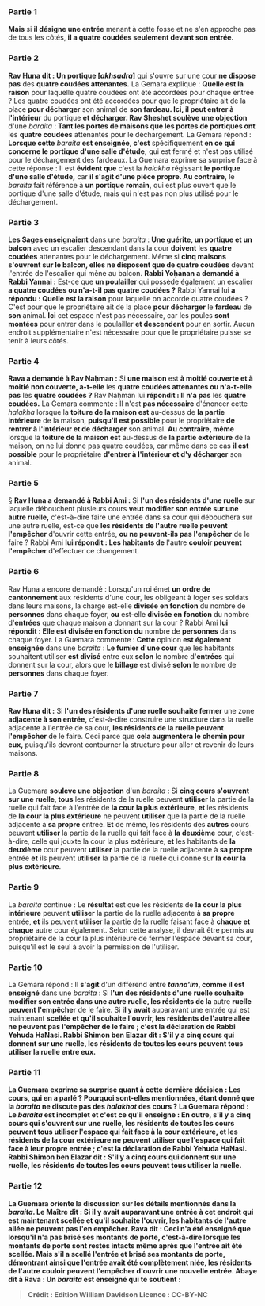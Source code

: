 
### Partie 1
<b>Mais</b> si <b>il désigne une entrée</b> menant à cette fosse et ne s'en approche pas de tous les côtés, <b>il a quatre coudées seulement devant son entrée.</b>

### Partie 2
<b>Rav Huna dit : Un portique [<i>akhsadra</i>]</b> qui s'ouvre sur une cour <b>ne dispose pas</b> des <b>quatre coudées attenantes.</b> La Gemara explique : <b>Quelle est la raison</b> pour laquelle quatre coudées ont été accordées pour chaque entrée ? Les quatre coudées ont été accordées pour que le propriétaire ait de la place <b>pour décharger</b> son animal de <b>son fardeau. Ici, il peut entrer à l'intérieur</b> du portique <b>et décharger. Rav Sheshet soulève une objection</b> d'une <i>baraita</i> : <b>Tant les portes de maisons que les portes de portiques ont</b> les <b>quatre coudées</b> attenantes pour le déchargement. La Gemara répond : <b>Lorsque cette</b> <i>baraita</i> <b>est enseignée, c'est</b> spécifiquement <b>en ce qui concerne le portique d'une salle d'étude,</b> qui est fermé et n'est pas utilisé pour le déchargement des fardeaux. La Guemara exprime sa surprise face à cette réponse : Il est <b>évident que</b> c'est la <i>halakha</i> régissant <b>le portique d'une salle d'étude,</b> car <b>il s'agit d'une pièce propre. Au contraire,</b> le <i>baraita</i> fait référence à <b>un portique romain,</b> qui est plus ouvert que le portique d'une salle d'étude, mais qui n'est pas non plus utilisé pour le déchargement.

### Partie 3
<b>Les Sages enseignaient</b> dans une <i>baraita</i> : <b>Une guérite, un portique et un balcon</b> avec un escalier descendant dans la cour <b>doivent</b> les <b>quatre coudées</b> attenantes pour le déchargement. Même si <b>cinq maisons s'ouvrent sur le balcon, elles ne disposent que de quatre coudées</b> devant l'entrée de l'escalier qui mène au balcon. <b>Rabbi Yoḥanan a demandé à Rabbi Yannai :</b> Est-ce que <b>un poulailler</b> qui possède également un escalier <b>a quatre coudées ou n'a-t-il pas quatre coudées ?</b> Rabbi Yannai lui <b>a répondu : Quelle est la raison</b> pour laquelle on accorde quatre coudées ? C'est pour que le propriétaire ait de la place <b>pour décharger</b> le <b>fardeau</b> de <b>son</b> animal. <b>Ici</b> cet espace n'est pas nécessaire, car les poules <b>sont montées</b> pour entrer dans le poulailler <b>et descendent</b> pour en sortir. Aucun endroit supplémentaire n'est nécessaire pour que le propriétaire puisse se tenir à leurs côtés.

### Partie 4
<b>Rava a demandé à Rav Naḥman :</b> Si <b>une maison</b> est <b>à moitié couverte et à moitié non couverte, a-t-elle</b> les <b>quatre coudées attenantes ou n'a-t-elle pas</b> les <b>quatre coudées ?</b> Rav Naḥman lui <b>répondit : Il n'a pas</b> les <b>quatre coudées.</b> La Gemara commente : Il n'est <b>pas nécessaire</b> d'énoncer cette <i>halakha</i> lorsque la <b>toiture de la maison est</b> au-dessus de <b>la partie intérieure</b> de la maison, <b>puisqu'il est possible</b> pour le propriétaire <b>de rentrer à l'intérieur et de décharger</b> son animal. <b>Au contraire, même</b> lorsque la <b>toiture de la maison est</b> au-dessus de <b>la partie extérieure</b> de la maison, on ne lui donne pas quatre coudées, car même dans ce cas <b>il est possible</b> pour le propriétaire <b>d'entrer à l'intérieur et d'y décharger</b> son animal.

### Partie 5
§ <b>Rav Huna a demandé à Rabbi Ami :</b> Si <b>l'un des résidents d'une ruelle</b> sur laquelle débouchent plusieurs cours <b>veut modifier son entrée sur une autre ruelle,</b> c'est-à-dire faire une entrée dans sa cour qui débouchera sur une autre ruelle, est-ce que <b>les résidents de l'autre <b>ruelle</b> peuvent l'empêcher</b> d'ouvrir cette entrée, <b>ou ne peuvent-ils pas l'empêcher</b> de le faire ? Rabbi Ami <b>lui répondit : Les habitants de</b> l'autre <b>couloir peuvent l'empêcher</b> d'effectuer ce changement.

### Partie 6
Rav Huna a encore demandé : Lorsqu'un roi émet <b>un ordre de cantonnement</b> aux résidents d'une cour, les obligeant à loger ses soldats dans leurs maisons, la charge est-elle <b>divisée en fonction</b> du nombre de <b>personnes</b> dans chaque foyer, <b>ou</b> est-elle <b>divisée en fonction</b> du nombre d'<b>entrées</b> que chaque maison a donnant sur la cour ? Rabbi Ami <b>lui répondit : Elle est divisée en fonction du</b> nombre de <b>personnes</b> dans chaque foyer. La Guemara commente : <b>Cette</b> opinion <b>est également enseignée</b> dans une <i>baraita</i> : <b>Le fumier d'une cour</b> que les habitants souhaitent utiliser <b>est divisé</b> entre eux <b>selon</b> le nombre d'<b>entrées</b> qui donnent sur la cour, alors que le <b>billage</b> est divisé <b>selon</b> le nombre de <b>personnes</b> dans chaque foyer.

### Partie 7
<b>Rav Huna dit :</b> Si <b>l'un des résidents d'une ruelle souhaite fermer</b> une zone <b>adjacente à son entrée,</b> c'est-à-dire construire une structure dans la ruelle adjacente à l'entrée de sa cour, <b>les résidents de la ruelle peuvent l'empêcher</b> de le faire. Ceci parce que <b>cela augmentera le chemin pour eux,</b> puisqu'ils devront contourner la structure pour aller et revenir de leurs maisons.

### Partie 8
La Guemara <b>souleve une objection</b> d'un <i>baraita</i> : Si <b>cinq cours s'ouvrent sur une ruelle, tous</b> les résidents de la ruelle peuvent <b>utiliser</b> la partie de la ruelle qui fait face à l'entrée de <b>la cour la plus extérieure</b>, <b>et</b> les résidents de <b>la cour la plus extérieure</b> ne peuvent <b>utiliser</b> que la partie de la ruelle adjacente à <b>sa propre</b> entrée. <b>Et</b> de même, les résidents des <b>autres</b> cours peuvent <b>utiliser</b> la partie de la ruelle qui fait face à <b>la deuxième</b> cour, c'est-à-dire, celle qui jouxte la cour la plus extérieure, <b>et</b> les habitants de <b>la deuxième</b> cour peuvent <b>utiliser</b> la partie de la ruelle adjacente à <b>sa propre</b> entrée <b>et</b> ils peuvent <b>utiliser</b> la partie de la ruelle qui donne sur <b>la cour la plus extérieure</b>.

### Partie 9
La <i>baraita</i> continue : Le <b>résultat</b> est que les résidents de <b>la cour la plus intérieure</b> peuvent <b>utiliser</b> la partie de la ruelle adjacente à <b>sa propre</b> entrée, <b>et</b> ils peuvent <b>utiliser</b> la partie de la ruelle faisant face à <b>chaque et chaque</b> autre cour également. Selon cette analyse, il devrait être permis au propriétaire de la cour la plus intérieure de fermer l'espace devant sa cour, puisqu'il est le seul à avoir la permission de l'utiliser.

### Partie 10
La Gemara répond : Il <b>s'agit</b> d'un différend entre <b><i>tanna'im</i>, comme il est enseigné</b> dans une <i>baraita</i> : Si <b>l'un des résidents d'une ruelle souhaite modifier son entrée dans une autre ruelle, les résidents de la</b> autre <b>ruelle peuvent l'empêcher</b> de le faire. Si <b>il y avait</b> auparavant une entrée qui est maintenant <b>scellée et qu'il souhaite l'ouvrir, les résidents de l'autre <b>allée ne peuvent pas l'empêcher</b> de le faire ; c'est <b>la déclaration de Rabbi</b> Yehuda HaNasi. <b>Rabbi Shimon ben Elazar dit :</b> S'il y a <b>cinq cours qui donnent sur une ruelle,</b> les résidents de toutes les cours <b>peuvent tous utiliser la ruelle entre eux.</b>

### Partie 11
La Guemara exprime sa surprise quant à cette dernière décision : <b>Les cours, qui en a parlé ? </b> Pourquoi sont-elles mentionnées, étant donné que la <i>baraita</i> ne discute pas des <i>halakhot</i> des cours ? La Guemara répond : Le <i>baraita</i> <b>est incomplet et c'est</b> ce qu'il <b>enseigne : En outre,</b> s'il y a <b>cinq cours qui s'ouvrent sur une ruelle,</b> les résidents de toutes les cours <b>peuvent tous utiliser</b> l'espace qui fait face à la cour <b>extérieure</b>, <b>et les</b> résidents de la cour <b>extérieure</b> ne peuvent <b>utiliser</b> que l'espace qui fait face à leur <b>propre</b> entrée ; c'est <b>la déclaration de Rabbi</b> Yehuda HaNasi. <b>Rabbi Shimon ben Elazar dit :</b> S'il y a <b>cinq cours qui donnent sur une ruelle,</b> les résidents de toutes les cours <b>peuvent tous utiliser la ruelle.</b>

### Partie 12
La Guemara oriente la discussion sur les détails mentionnés dans la <i>baraita</i>. <b>Le Maître dit :</b> Si <b>il y avait auparavant</b> une entrée à cet endroit qui est maintenant <b>scellée et qu'il souhaite l'ouvrir, les habitants de l'autre <b>allée ne peuvent pas l'en empêcher</b>. <b>Rava dit : Ceci n'a été enseigné que lorsqu'il n'a pas brisé ses montants de porte,</b> c'est-à-dire lorsque les montants de porte sont restés intacts même après que l'entrée ait été scellée. <b>Mais s'il</b> a scellé l'entrée et <b>brisé ses montants de porte,</b> démontrant ainsi que l'entrée avait été complètement niée, <b>les résidents de l'autre <b>couloir</b> peuvent l'empêcher</b> d'ouvrir une nouvelle entrée. <b>Abaye dit à Rava :</b> Un <i>baraita</i> <b>est enseigné qui te soutient :</b>

>Crédit : Edition William Davidson
>Licence : CC-BY-NC